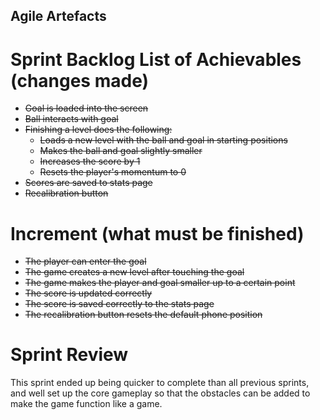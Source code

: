 ## Agile Artefacts
# Sprint Backlog List of Achievables (changes made)
* ~~Goal is loaded into the screen~~
* ~~Ball interacts with goal~~
* ~~Finishing a level does the following:~~
    - ~~Loads a new level with the ball and goal in starting positions~~
    - ~~Makes the ball and goal slightly smaller~~
    - ~~Increases the score by 1~~
    - ~~Resets the player's momentum to 0~~
* ~~Scores are saved to stats page~~
* ~~Recalibration button~~
# Increment (what must be finished)
* ~~The player can enter the goal~~
* ~~The game creates a new level after touching the goal~~
* ~~The game makes the player and goal smaller up to a certain point~~
* ~~The score is updated correctly~~
* ~~The score is saved correctly to the stats page~~
* ~~The recalibration button resets the default phone position~~
# Sprint Review
This sprint ended up being quicker to complete than all previous sprints, and well set up the core gameplay so that the obstacles can be added to make the game function like a game.